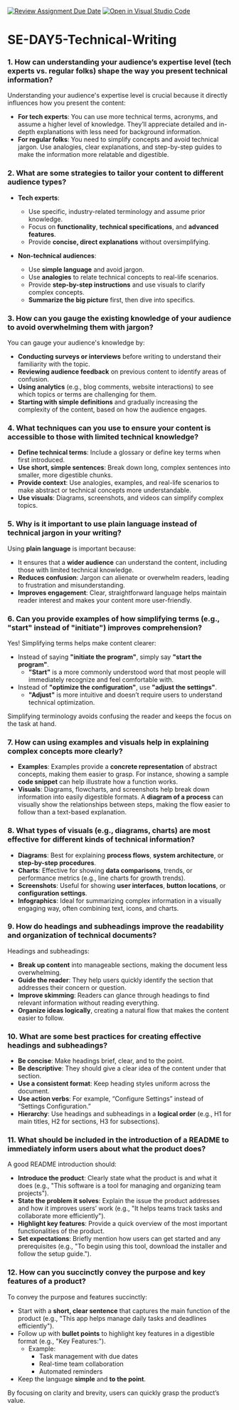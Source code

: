 [![Review Assignment Due Date](https://classroom.github.com/assets/deadline-readme-button-22041afd0340ce965d47ae6ef1cefeee28c7c493a6346c4f15d667ab976d596c.svg)](https://classroom.github.com/a/zsAR-pyY)
[![Open in Visual Studio Code](https://classroom.github.com/assets/open-in-vscode-2e0aaae1b6195c2367325f4f02e2d04e9abb55f0b24a779b69b11b9e10269abc.svg)](https://classroom.github.com/online_ide?assignment_repo_id=18754123&assignment_repo_type=AssignmentRepo)
# SE-DAY5-Technical-Writing
### 1. **How can understanding your audience’s expertise level (tech experts vs. regular folks) shape the way you present technical information?**

Understanding your audience's expertise level is crucial because it directly influences how you present the content:

- **For tech experts**: You can use more technical terms, acronyms, and assume a higher level of knowledge. They’ll appreciate detailed and in-depth explanations with less need for background information.
- **For regular folks**: You need to simplify concepts and avoid technical jargon. Use analogies, clear explanations, and step-by-step guides to make the information more relatable and digestible.

### 2. **What are some strategies to tailor your content to different audience types?**

- **Tech experts**:
   - Use specific, industry-related terminology and assume prior knowledge.
   - Focus on **functionality**, **technical specifications**, and **advanced features**.
   - Provide **concise, direct explanations** without oversimplifying.

- **Non-technical audiences**:
   - Use **simple language** and avoid jargon.
   - Use **analogies** to relate technical concepts to real-life scenarios.
   - Provide **step-by-step instructions** and use visuals to clarify complex concepts.
   - **Summarize the big picture** first, then dive into specifics.

### 3. **How can you gauge the existing knowledge of your audience to avoid overwhelming them with jargon?**

You can gauge your audience's knowledge by:
- **Conducting surveys or interviews** before writing to understand their familiarity with the topic.
- **Reviewing audience feedback** on previous content to identify areas of confusion.
- **Using analytics** (e.g., blog comments, website interactions) to see which topics or terms are challenging for them.
- **Starting with simple definitions** and gradually increasing the complexity of the content, based on how the audience engages.

### 4. **What techniques can you use to ensure your content is accessible to those with limited technical knowledge?**

- **Define technical terms**: Include a glossary or define key terms when first introduced.
- **Use short, simple sentences**: Break down long, complex sentences into smaller, more digestible chunks.
- **Provide context**: Use analogies, examples, and real-life scenarios to make abstract or technical concepts more understandable.
- **Use visuals**: Diagrams, screenshots, and videos can simplify complex topics.

### 5. **Why is it important to use plain language instead of technical jargon in your writing?**

Using **plain language** is important because:
- It ensures that a **wider audience** can understand the content, including those with limited technical knowledge.
- **Reduces confusion**: Jargon can alienate or overwhelm readers, leading to frustration and misunderstanding.
- **Improves engagement**: Clear, straightforward language helps maintain reader interest and makes your content more user-friendly.

### 6. **Can you provide examples of how simplifying terms (e.g., "start" instead of "initiate") improves comprehension?**

Yes! Simplifying terms helps make content clearer:
- Instead of saying **"initiate the program"**, simply say **"start the program"**.  
   - **"Start"** is a more commonly understood word that most people will immediately recognize and feel comfortable with.
- Instead of **"optimize the configuration"**, use **"adjust the settings"**.
   - **"Adjust"** is more intuitive and doesn’t require users to understand technical optimization.

Simplifying terminology avoids confusing the reader and keeps the focus on the task at hand.

### 7. **How can using examples and visuals help in explaining complex concepts more clearly?**

- **Examples**: Examples provide a **concrete representation** of abstract concepts, making them easier to grasp. For instance, showing a sample **code snippet** can help illustrate how a function works.
- **Visuals**: Diagrams, flowcharts, and screenshots help break down information into easily digestible formats. A **diagram of a process** can visually show the relationships between steps, making the flow easier to follow than a text-based explanation.

### 8. **What types of visuals (e.g., diagrams, charts) are most effective for different kinds of technical information?**

- **Diagrams**: Best for explaining **process flows**, **system architecture**, or **step-by-step procedures**.
- **Charts**: Effective for showing **data comparisons**, trends, or performance metrics (e.g., line charts for growth trends).
- **Screenshots**: Useful for showing **user interfaces**, **button locations**, or **configuration settings**.
- **Infographics**: Ideal for summarizing complex information in a visually engaging way, often combining text, icons, and charts.

### 9. **How do headings and subheadings improve the readability and organization of technical documents?**

Headings and subheadings:
- **Break up content** into manageable sections, making the document less overwhelming.
- **Guide the reader**: They help users quickly identify the section that addresses their concern or question.
- **Improve skimming**: Readers can glance through headings to find relevant information without reading everything.
- **Organize ideas logically**, creating a natural flow that makes the content easier to follow.

### 10. **What are some best practices for creating effective headings and subheadings?**

- **Be concise**: Make headings brief, clear, and to the point.
- **Be descriptive**: They should give a clear idea of the content under that section.
- **Use a consistent format**: Keep heading styles uniform across the document.
- **Use action verbs**: For example, “Configure Settings” instead of “Settings Configuration.”
- **Hierarchy**: Use headings and subheadings in a **logical order** (e.g., H1 for main titles, H2 for sections, H3 for subsections).

### 11. **What should be included in the introduction of a README to immediately inform users about what the product does?**

A good README introduction should:
- **Introduce the product**: Clearly state what the product is and what it does (e.g., "This software is a tool for managing and organizing team projects").
- **State the problem it solves**: Explain the issue the product addresses and how it improves users’ work (e.g., "It helps teams track tasks and collaborate more efficiently").
- **Highlight key features**: Provide a quick overview of the most important functionalities of the product.
- **Set expectations**: Briefly mention how users can get started and any prerequisites (e.g., "To begin using this tool, download the installer and follow the setup guide.").

### 12. **How can you succinctly convey the purpose and key features of a product?**

To convey the purpose and features succinctly:
- Start with a **short, clear sentence** that captures the main function of the product (e.g., "This app helps manage daily tasks and deadlines efficiently").
- Follow up with **bullet points** to highlight key features in a digestible format (e.g., "Key Features:").
   - Example:
     - Task management with due dates
     - Real-time team collaboration
     - Automated reminders
- Keep the language **simple** and **to the point**.

By focusing on clarity and brevity, users can quickly grasp the product’s value.
